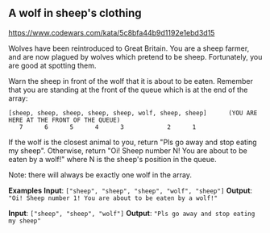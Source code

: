 ## A wolf in sheep's clothing

https://www.codewars.com/kata/5c8bfa44b9d1192e1ebd3d15

Wolves have been reintroduced to Great Britain. You are a sheep farmer, and are now plagued by wolves which pretend to be sheep. Fortunately, you are good at spotting them.

Warn the sheep in front of the wolf that it is about to be eaten. Remember that you are standing at the front of the queue which is at the end of the array:

```
[sheep, sheep, sheep, sheep, sheep, wolf, sheep, sheep]      (YOU ARE HERE AT THE FRONT OF THE QUEUE)
   7      6      5      4      3            2      1
```

If the wolf is the closest animal to you, return "Pls go away and stop eating my sheep". Otherwise, return "Oi! Sheep number N! You are about to be eaten by a wolf!" where N is the sheep's position in the queue.

Note: there will always be exactly one wolf in the array.

**Examples**
**Input**: `["sheep", "sheep", "sheep", "wolf", "sheep"]`
**Output**: `"Oi! Sheep number 1! You are about to be eaten by a wolf!"`

**Input**: `["sheep", "sheep", "wolf"]`
**Output**: `"Pls go away and stop eating my sheep"`
